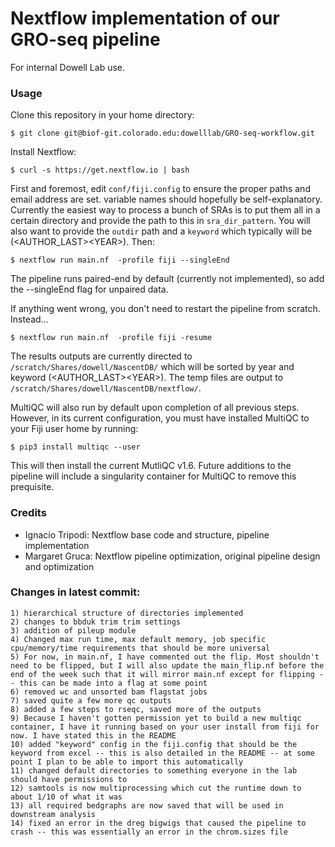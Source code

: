 # Nextflow implementation of our GRO-seq pipeline

For internal Dowell Lab use.

### Usage

Clone this repository in your home directory:

    $ git clone git@biof-git.colorado.edu:dowelllab/GRO-seq-workflow.git

Install Nextflow:

    $ curl -s https://get.nextflow.io | bash

First and foremost, edit `conf/fiji.config` to ensure the proper paths and email address are set. variable names should hopefully be self-explanatory. Currently the easiest way to process a bunch of SRAs is to put them all in a certain directory and provide the path to this in `sra_dir_pattern`. You will also want to provide the `outdir` path and a `keyword` which typically will be (\<AUTHOR_LAST>\<YEAR>). Then:

    $ nextflow run main.nf  -profile fiji --singleEnd
    
The pipeline runs paired-end by default (currently not implemented), so add the --singleEnd flag for unpaired data.

If anything went wrong, you don't need to restart the pipeline from scratch. Instead...

    $ nextflow run main.nf  -profile fiji -resume

The results outputs are currently directed to `/scratch/Shares/dowell/NascentDB/` which will be sorted by year and keyword (\<AUTHOR_LAST>\<YEAR>). The temp files are output to `/scratch/Shares/dowell/NascentDB/nextflow/`.

MultiQC will also run by default upon completion of all previous steps. However, in its current configuration, you must have installed MultiQC to your Fiji user home by running:

    $ pip3 install multiqc --user
    
This will then install the current MutliQC v1.6. Future additions to the pipeline will include a singularity container for MultiQC to remove this prequisite.

### Credits

* Ignacio Tripodi: Nextflow base code and structure, pipeline implementation
* Margaret Gruca: Nextflow pipeline optimization, original pipeline design and optimization

### Changes in latest commit:

    1) hierarchical structure of directories implemented
    2) changes to bbduk trim trim settings
    3) addition of pileup module
    4) Changed max run time, max default memory, job specific cpu/memory/time requirements that should be more universal
    5) For now, in main.nf, I have commented out the flip. Most shouldn't need to be flipped, but I will also update the main_flip.nf before the end of the week such that it will mirror main.nf except for flipping -- this can be made into a flag at some point
    6) removed wc and unsorted bam flagstat jobs
    7) saved quite a few more qc outputs
    8) added a few steps to rseqc, saved more of the outputs
    9) Because I haven't gotten permission yet to build a new multiqc container, I have it running based on your user install from fiji for now. I have stated this in the README
    10) added "keyword" config in the fiji.config that should be the keyword from excel -- this is also detailed in the README -- at some point I plan to be able to import this automatically
    11) changed default directories to something everyone in the lab should have permissions to
    12) samtools is now multiprocessing which cut the runtime down to about 1/10 of what it was
    13) all required bedgraphs are now saved that will be used in downstream analysis
    14) fixed an error in the dreg bigwigs that caused the pipeline to crash -- this was essentially an error in the chrom.sizes file
